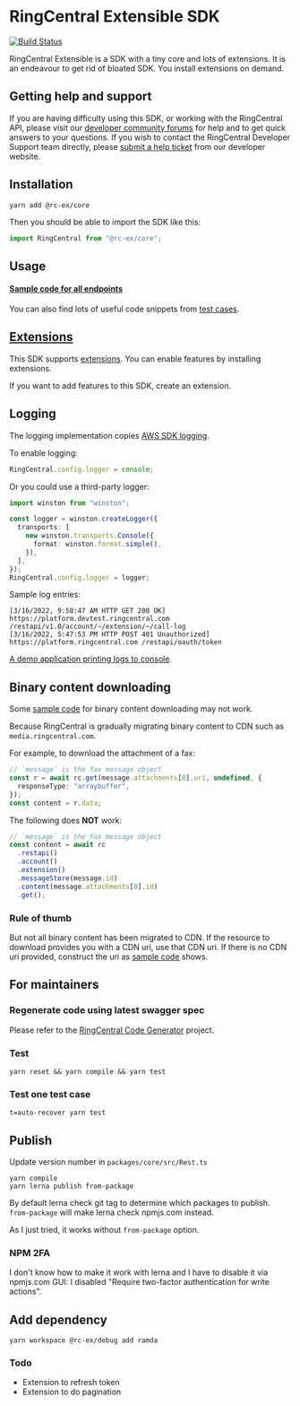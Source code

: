 # RingCentral Extensible SDK

[![Build Status](https://github.com/ringcentral/ringcentral-extensible/actions/workflows/node.js.yml/badge.svg)](https://github.com/ringcentral/ringcentral-extensible/actions)

RingCentral Extensible is a SDK with a tiny core and lots of extensions. It is
an endeavour to get rid of bloated SDK. You install extensions on demand.

## Getting help and support

If you are having difficulty using this SDK, or working with the RingCentral
API, please visit our
[developer community forums](https://community.ringcentral.com/spaces/144/) for
help and to get quick answers to your questions. If you wish to contact the
RingCentral Developer Support team directly, please
[submit a help ticket](https://developers.ringcentral.com/support/create-case)
from our developer website.

## Installation

```
yarn add @rc-ex/core
```

Then you should be able to import the SDK like this:

```ts
import RingCentral from "@rc-ex/core";
```

## Usage

#### [Sample code for all endpoints](./packages/core/src/samples.md)

You can also find lots of useful code snippets from [test cases](./test).

## [Extensions](./packages/extensions)

This SDK supports [extensions](./packages/extensions). You can enable features
by installing extensions.

If you want to add features to this SDK, create an extension.

## Logging

The logging implementation copies
[AWS SDK logging](https://docs.aws.amazon.com/sdk-for-javascript/v2/developer-guide/logging-sdk-calls.html).

To enable logging:

```ts
RingCentral.config.logger = console;
```

Or you could use a third-party logger:

```ts
import winston from "winston";

const logger = winston.createLogger({
  transports: [
    new winston.transports.Console({
      format: winston.format.simple(),
    }),
  ],
});
RingCentral.config.logger = logger;
```

Sample log entries:

```
[3/16/2022, 9:58:47 AM HTTP GET 200 OK] https://platform.devtest.ringcentral.com /restapi/v1.0/account/~/extension/~/call-log
[3/16/2022, 5:47:53 PM HTTP POST 401 Unauthorized] https://platform.ringcentral.com /restapi/oauth/token
```

[A demo application printing logs to console](https://github.com/tylerlong/rc-logging-demo-ts).

## Binary content downloading

Some [sample code](./packages/core/src/samples.md) for binary content
downloading may not work.

Because RingCentral is gradually migrating binary content to CDN such as
`media.ringcentral.com`.

For example, to download the attachment of a fax:

```ts
// `message` is the fax message object
const r = await rc.get(message.attachments[0].uri, undefined, {
  responseType: "arraybuffer",
});
const content = r.data;
```

The following does **NOT** work:

```ts
// `message` is the fax message object
const content = await rc
  .restapi()
  .account()
  .extension()
  .messageStore(message.id)
  .content(message.attachments[0].id)
  .get();
```

### Rule of thumb

But not all binary content has been migrated to CDN. If the resource to download
provides you with a CDN uri, use that CDN uri. If there is no CDN uri provided,
construct the uri as [sample code](./packages/core/src/samples.md) shows.

## For maintainers

### Regenerate code using latest swagger spec

Please refer to the
[RingCentral Code Generator](https://github.com/tylerlong/ringcentral-code-generator-typescript)
project.

### Test

```
yarn reset && yarn compile && yarn test
```

### Test one test case

```
t=auto-recover yarn test
```

## Publish

Update version number in `packages/core/src/Rest.ts`

```
yarn compile
yarn lerna publish from-package
```

By default lerna check git tag to determine which packages to publish.
`from-package` will make lerna check npmjs.com instead.

As I just tried, it works without `from-package` option.

### NPM 2FA

I don't know how to make it work with lerna and I have to disable it via
npmjs.com GUI: I disabled "Require two-factor authentication for write actions".

## Add dependency

```
yarn workspace @rc-ex/debug add ramda
```

### Todo

- Extension to refresh token
- Extension to do pagination
